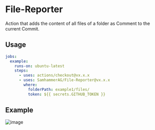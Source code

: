 # File-Reporter

Action that adds the content of all files of a folder as Comment to the current Commit.

## Usage
```yml
jobs:
  example:
    runs-on: ubuntu-latest
    steps:
      - uses: actions/checkout@vx.x.x
      - uses: SamhammerAG/File-Reporter@vx.x.x
        where:
          folderPath: example1/files/
          token: ${{ secrets.GITHUB_TOKEN }}
```

## Example
![image](https://user-images.githubusercontent.com/16338782/115267690-c24d8480-a139-11eb-837f-f0e4451fcfb3.png)
